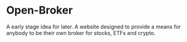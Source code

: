 # Open-Broker
A early stage idea for later. A website designed to provide a means for anybody to be their own broker for stocks, ETFs and crypto.
